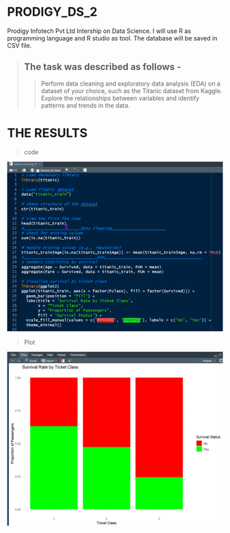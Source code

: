 # PRODIGY_DS_2
Prodigy Infotech Pvt Ltd Intership on Data Science. I will use R as programming language and R studio as tool. The database will be saved in CSV file.
> ## The task was described as follows -
>> Perform data cleaning and exploratory data analysis (EDA) on a dataset of your choice, such as the Titanic dataset from Kaggle. Explore the relationships between variables and identify patterns and trends in the data.

# **THE RESULTS**
>code

[CODE]: SSCode.png "CODE for R"
![IMAGE OF CODE][CODE]

>Plot

[PLOT]: SSPlot.png "PLOT for R"
![IMAGE OF PLOT][PLOT]
